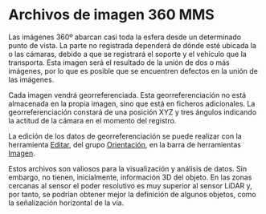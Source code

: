 # Archivos de imagen 360 MMS

Las imágenes 360º abarcan casi toda la esfera desde un determinado punto de vista. La parte no registrada dependerá de dónde esté ubicada la o las cámaras, debido a que se registrará el soporte y el vehículo que la transporta. Esta imagen será el resultado de la unión de dos o más imágenes, por lo que es posible que se encuentren defectos en la unión de las imágenes.

Cada imagen vendrá georreferenciada. Esta georreferenciación no está almacenada en la propia imagen, sino que está en ficheros adicionales. La georreferenciación constará de una posición XYZ y tres ángulos indicando la actitud de la cámara en el momento del registro.

La edición de los datos de georreferenciación se puede realizar con la herramienta [Editar](../herramientas-para-imagenes/editar-orientacion-de-imagen.md), del grupo [Orientación](../fichas-de-herramientas/ficha-de-herramientas-imagen/orientacion.md), en la barra de herramientas [Imagen](../fichas-de-herramientas/ficha-de-herramientas-imagen/).

Estos archivos son valiosos para la visualización y análisis de datos. Sin embargo, no tienen, inicialmente, información 3D del objeto. En las zonas cercanas al sensor el poder resolutivo es muy superior al sensor LiDAR y, por tanto, se podrían obtener mejor la definición de algunos objetos, como la señalización horizontal de la vía.

